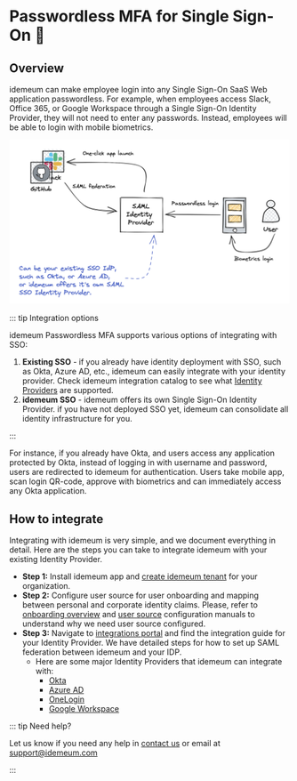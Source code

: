 # Passwordless MFA for Single Sign-On :speedboat:

## Overview

idemeum can make employee login into any Single Sign-On SaaS Web application passwordless. For example, when employees access Slack, Office 365, or Google Workspace through a Single Sign-On Identity Provider, they will not need to enter any passwords. Instead, employees will be able to login with mobile biometrics. 

![Passwordless for Web apps](./images/mfa-sso.png)

::: tip Integration options

idemeum Passwordless MFA supports various options of integrating with SSO:

1. **Existing SSO** - if you already have identity deployment with SSO, such as Okta, Azure AD, etc., idemeum can easily integrate with your identity provider. Check idemeum integration catalog to see what [Identity Providers](https://integrations.idemeum.com/tag/identity-providers/) are supported.
2. **idemeum SSO** - idemeum offers its own Single Sign-On Identity Provider. if you have not deployed SSO yet, idemeum can consolidate all identity infrastructure for you.

:::

For instance, if you already have Okta, and users access any application protected by Okta, instead of logging in with username and password, users are redirected to idemeum for authentication. Users take mobile app, scan login QR-code, approve with biometrics and can immediately access any Okta application.

## How to integrate

Integrating with idemeum is very simple, and we document everything in detail. Here are the steps you can take to integrate idemeum with your existing Identity Provider. 

* **Step 1:** Install idemeum app and [create idemeum tenant](./self-service-onboarding.html) for your organization.
* **Step 2:** Configure user source for user onboarding and mapping between personal and corporate identity claims. Please, refer to [onboarding overview](/employee-onboarding.html) and [user source](/integration-with-hr-system.html) configuration manuals to understand why we need user source configured.
* **Step 3:** Navigate to [integrations portal](https://integrations.idemeum.com) and find the integration guide for your Identity Provider. We have detailed steps for how to set up SAML federation between idemeum and your IDP. 
	* Here are some major Identity Providers that idemeum can integrate with:
		* [Okta](https://integrations.idemeum.com/okta/)
		* [Azure AD](https://integrations.idemeum.com/azuread/)
		* [OneLogin](https://integrations.idemeum.com/onelogin/)
		* [Google Workspace](https://integrations.idemeum.com/google-workspace/)

::: tip Need help?

Let us know if you need any help in [contact us](https://idemeum.com/contact/) or email at [support@idemeum.com](mailto:support@idemeum.com)

:::
